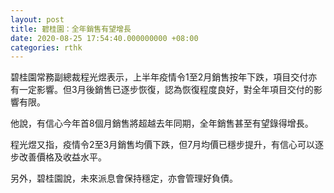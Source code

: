 ```yaml
---
layout: post
title: 碧桂園：全年銷售有望增長
date: 2020-08-25 17:54:40.000000000 +08:00
categories: rthk
---
```


碧桂園常務副總裁程光煜表示，上半年疫情令1至2月銷售按年下跌，項目交付亦有一定影響。但3月後銷售已逐步恢復，認為恢復程度良好，對全年項目交付的影響有限。

他說，有信心今年首8個月銷售將超越去年同期，全年銷售甚至有望錄得增長。

程光煜又指，疫情令2至3月銷售均價下跌，但7月均價已穩步提升，有信心可以逐步改善價格及收益水平。

另外，碧桂園說，未來派息會保持穩定，亦會管理好負債。
